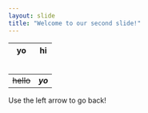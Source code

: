 ```yaml
---
layout: slide
title: "Welcome to our second slide!"
---
```

yo<h2> | hi<h2>
-|-
~~hello~~| _**yo**_
Use the left arrow to go back!
